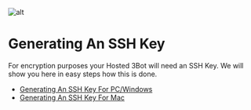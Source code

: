 ![alt](https://images.unsplash.com/photo-1510511459019-5dda7724fd87?ixlib=rb-1.2.1&ixid=eyJhcHBfaWQiOjEyMDd9&auto=format&fit=crop&w=600q=80)

# Generating An SSH Key

For encryption purposes your Hosted 3Bot will need an SSH Key. 
We will show you here in easy steps how this is done.

- [Generating An SSH Key For PC/Windows](generate_an_ssh_key_pc.md)
- [Generating An SSH Key For Mac](generate_an_ssh_key_mac.md)